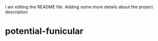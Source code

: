 
I am editing the README file. Adding some more details about the project description
# potential-funicular
